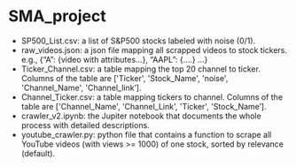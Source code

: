 # SMA_project

- SP500_List.csv: a list of S&P500 stocks labeled with noise (0/1).
- raw_videos.json: a json file mapping all scrapped videos to stock tickers. e.g., {“A”: {video with attributes…}, “AAPL”: {….} …}
- Ticker_Channel.csv: a table mapping the top 20 channel to ticker. Columns of the table are ['Ticker', 'Stock_Name', 'noise', 'Channel_Name', 'Channel_link’].
- Channel_Ticker.csv: a table  mapping tickers to channel. Columns of the table are ['Channel_Name', 'Channel_Link', 'Ticker', 'Stock_Name’].
- crawler_v2.ipynb: the Jupiter notebook that documents the whole process with detailed descriptions.
- youtube_crawler.py: python file that contains a function to scrape all YouTube videos (with views >= 1000) of one stock, sorted by relevance (default).
